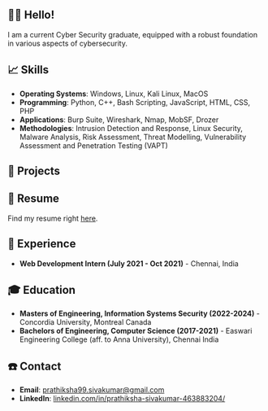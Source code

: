 ## 👋🏽 Hello! 

I am a current Cyber Security graduate, equipped with a robust foundation in various aspects of cybersecurity. 

## 📈 Skills
- **Operating Systems**: Windows, Linux, Kali Linux, MacOS
- **Programming**: Python, C++, Bash Scripting, JavaScript, HTML, CSS, PHP
- **Applications**: Burp Suite, Wireshark, Nmap, MobSF, Drozer
- **Methodologies**: Intrusion Detection and Response, Linux Security, Malware Analysis, Risk Assessment, Threat Modelling, Vulnerability Assessment and Penetration Testing (VAPT)

## 🔨 Projects 


## 📜 Resume
Find my resume right [here](./resume.pdf).

## 💼 Experience
- **Web Development Intern (July 2021 - Oct 2021)** - Chennai, India

## 🎓 Education
- **Masters of Engineering, Information Systems Security (2022-2024)** - Concordia University, Montreal Canada 
- **Bachelors of Engineering, Computer Science (2017-2021)** - Easwari Engineering College (aff. to Anna University), Chennai India 

## ☎️ Contact
- **Email**: [prathiksha99.sivakumar@gmail.com](mailto:prathiksha99.sivakumar@gmail.com)
- **LinkedIn**: [linkedin.com/in/prathiksha-sivakumar-463883204/](https://www.linkedin.com/in/prathiksha-sivakumar-463883204/)
   

